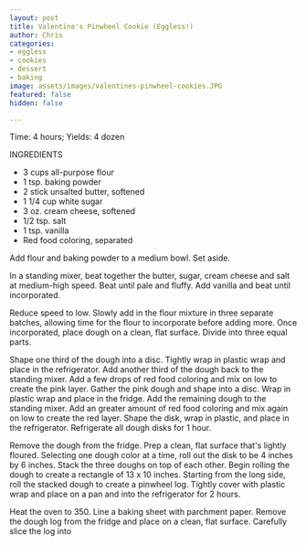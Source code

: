 ```yaml
---
layout: post
title: Valentine's Pinwheel Cookie (Eggless!)
author: Chris
categories:
- eggless
- cookies
- dessert
- baking
image: assets/images/valentines-pinwheel-cookies.JPG
featured: false
hidden: false

---
```

Time: 4 hours;  Yields: 4 dozen

INGREDIENTS

* 3 cups all-purpose flour
* 1 tsp. baking powder
* 2 stick unsalted butter, softened
* 1 1/4 cup white sugar
* 3 oz. cream cheese, softened
* 1/2 tsp. salt
* 1 tsp. vanilla
* Red food coloring, separated

Add flour and baking powder to a medium bowl. Set aside.

In a standing mixer, beat together the butter, sugar, cream cheese and salt at medium-high speed. Beat until pale and fluffy. Add vanilla and beat until incorporated.

Reduce speed to low. Slowly add in the flour mixture in three separate batches, allowing time for the flour to incorporate before adding more.  Once incorporated, place dough on a clean, flat surface. Divide into three equal parts.

Shape one third of the dough into a disc. Tightly wrap in plastic wrap and place in the refrigerator. Add another third of the dough back to the standing mixer. Add a few drops of red food coloring and mix on low to create the pink layer. Gather the pink dough and shape into a disc. Wrap in plastic wrap and place in the fridge. Add the remaining dough to the standing mixer. Add an greater amount of red food coloring and mix again on low to create the red layer. Shape the disk, wrap in plastic, and place in the refrigerator. Refrigerate all dough disks for 1 hour.

Remove the dough from the fridge. Prep a clean, flat surface that's lightly floured. Selecting one dough color at a time, roll out the disk to be 4 inches by 6 inches. Stack the three doughs on top of each other. Begin rolling the dough to create a rectangle of 13 x 10 inches. Starting from the long side, roll the stacked dough to create a pinwheel log. Tightly cover with plastic wrap and place on a pan and into the refrigerator for 2 hours.

Heat the oven to 350. Line a baking sheet with parchment paper. Remove the dough log from the fridge and place on a clean, flat surface. Carefully slice the log into 